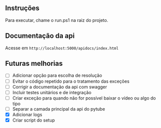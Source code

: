 ## Instruções
Para executar, chame o run.ps1 na raiz do projeto.

## Documentação da api
Acesse em ``http://localhost:5000/apidocs/index.html``

## Futuras melhorias
- [ ] Adicionar opção para escolha de resolução
- [ ] Evitar o código repetido para o tratamento das exceções
- [ ] Corrigir a documentação da api com swagger
- [ ] Incluir testes unitários e de integração
- [ ] Criar exceção para quando não for possível baixar o vídeo ou algo do tipo
- [ ] Separar a camada principal da api do pytube
- [x] Adicionar logs
- [x] Criar script do setup